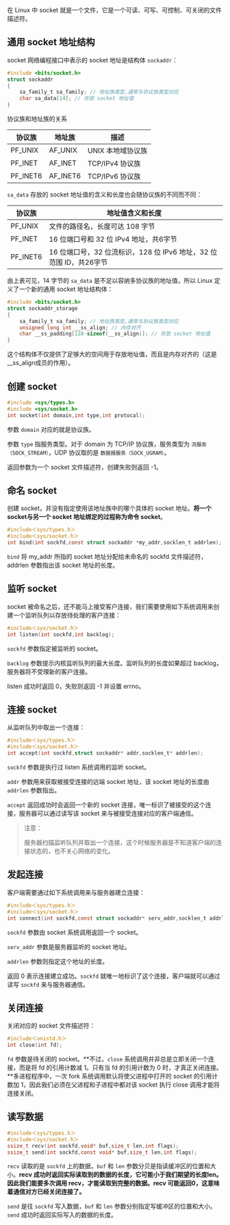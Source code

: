 在 Linux 中 socket 就是一个文件，它是一个可读、可写、可控制、可关闭的文件描述符。

## 通用 socket 地址结构

socket 网络编程接口中表示的 socket 地址是结构体 `sockaddr`：

```c
#include <bits/socket.h>
struct sockaddr
{
	sa_family_t sa_family; // 地址族类型,通常与协议族类型对应
	char sa_data[14]; // 存放 socket 地址值
}
```

协议族和地址族的关系

| 协议族   | 地址族   | 描述              |
| -------- | -------- | ----------------- |
| PF_UNIX  | AF_UNIX  | UNIX 本地域协议族 |
| PF_INET  | AF_INET  | TCP/IPv4 协议族   |
| PF_INET6 | AF_INET6 | TCP/IPv6 协议族   |

`sa_data` 存放的 socket 地址值的含义和长度也会随协议族的不同而不同：

| 协议族   | 地址值含义和长度                                             |
| -------- | ------------------------------------------------------------ |
| PF_UNIX  | 文件的路径名，长度可达 108 字节                              |
| PF_INET  | 16 位端口号和 32 位 IPv4 地址，共6字节                       |
| PF_INET6 | 16 位端口号，32 位流标识，128 位 IPv6 地址，32 位范围 ID，共26字节 |

由上表可见，14 字节的 `sa_data` 是不足以容纳多协议族的地址值，所以 Linux 定义了一个新的通用 socket 地址结构体：

```c
#include <bits/socket.h>
struct sockaddr_storage
{
	sa_family_t sa_family; // 地址族类型,通常与协议族类型对应
	unsigned long int __ss_align; // 内存对齐
	char __ss_padding[128-sizeof(__ss_align)]; // 存放 socket 地址值
}
```

这个结构体不仅提供了足够大的空间用于存放地址值，而且是内存对齐的（这是__ss_align成员的作用）。

## 创建 socket

```c
#include <sys/types.h>
#include <sys/socket.h>
int socket(int domain,int type,int protocal);
```

参数 `domain` 对应的就是协议族。

参数 `type` 指服务类型。对于 domain 为 TCP/IP 协议族，服务类型为 `流服务（SOCK_STREAM）`，UDP 协议取的是 `数据报服务（SOCK_UGRAM）`。

返回参数为一个 socket 文件描述符，创建失败则返回 -1。

## 命名 socket

创建 socket，并没有指定使用该地址族中的哪个具体的 socket 地址。**将一个 socket与另一个 socket 地址绑定的过程称为命令 socket**。

```c
#include＜sys/types.h＞
#include＜sys/socket.h＞
int bind(int sockfd,const struct sockaddr *my_addr,socklen_t addrlen);
```

`bind` 将 my_addr 所指的 socket 地址分配给未命名的 sockfd 文件描述符，addrlen 参数指出该 socket 地址的长度。

## 监听 socket

socket 被命名之后，还不能马上接受客户连接，我们需要使用如下系统调用来创建一个监听队列以存放待处理的客户连接：

```c
#include＜sys/socket.h＞
int listen(int sockfd,int backlog);
```

`sockfd` 参数指定被监听的 socket。

`backlog` 参数提示内核监听队列的最大长度。监听队列的长度如果超过 backlog，服务器将不受理新的客户连接。

listen 成功时返回 0，失败则返回 -1 并设置 errno。

## 连接 socket

从监听队列中取出一个连接：

```c
#include＜sys/types.h＞
#include＜sys/socket.h＞
int accept(int sockfd,struct sockaddr* addr,socklen_t* addrlen);
```

`sockfd` 参数是执行过 listen 系统调用的监听 socket。

`addr` 参数用来获取被接受连接的远端 socket 地址，该 socket 地址的长度由 `addrlen` 参数指出。

`accept` 返回成功时会返回一个新的 socket 连接，唯一标识了被接受的这个连接，服务器可以通过读写该 socket 来与被接受连接对应的客户端通信。

> 注意：
>
> 服务器扫描监听队列并取出一个连接，这个时候服务器是不知道客户端的连接状态的，也不关心网络的变化。

## 发起连接

客户端需要通过如下系统调用来与服务器建立连接：

```c
#include＜sys/types.h＞
#include＜sys/socket.h＞
int connect(int sockfd,const struct sockaddr* serv_addr,socklen_t addrlen);
```

`sockfd` 参数由 socket 系统调用返回一个 socket。

`serv_addr` 参数是服务器监听的 socket 地址。

`addrlen` 参数则指定这个地址的长度。

返回 0 表示连接建立成功。`sockfd` 就唯一地标识了这个连接，客户端就可以通过读写 `sockfd` 来与服务器通信。

## 关闭连接

关闭对应的 socket 文件描述符：

```c
#include＜unistd.h＞
int close(int fd);
```

`fd` 参数是待关闭的 socket。**不过，`close` 系统调用并非总是立即关闭一个连接，而是将 fd 的引用计数减 1。只有当 fd 的引用计数为 0 时，才真正关闭连接。**多进程程序中，一次 fork 系统调用默认将使父进程中打开的 socket 的引用计数加 1，因此我们必须在父进程和子进程中都对该 socket 执行 close 调用才能将连接关闭。

## 读写数据

```c
#include＜sys/types.h＞
#include＜sys/socket.h＞
ssize_t recv(int sockfd,void* buf,size_t len,int flags);
ssize_t send(int sockfd,const void* buf,size_t len,int flags);
```

`recv` 读取的是 `sockfd` 上的数据，`buf` 和 `len` 参数分贝是指读缓冲区的位置和大小。**recv 成功时返回实际读取到的数据的长度，它可能小于我们期望的长度len。因此我们能要多次调用 recv，才能读取到完整的数据。recv 可能返回0，这意味着通信对方已经关闭连接了。**

`send` 是往 `sockfd` 写入数据，`buf` 和 `len` 参数分别指定写缓冲区的位置和大小。`send` 成功时返回实际写入的数据的长度。